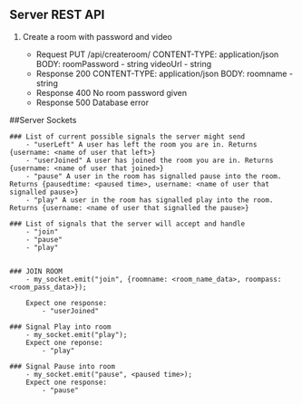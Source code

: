 ## Server REST API

1. Create a room with password and video

	- Request PUT /api/createroom/
		CONTENT-TYPE: application/json
		BODY: 	roomPassword - string
				videoUrl - string
	- Response 200
		CONTENT-TYPE: application/json
		BODY: roomname - string
	- Response 400
		No room password given
	- Response 500
		Database error

##Server Sockets

	### List of current possible signals the server might send
		- "userLeft" A user has left the room you are in. Returns {username: <name of user that left>}
		- "userJoined" A user has joined the room you are in. Returns {username: <name of user that joined>}
		- "pause" A user in the room has signalled pause into the room. Returns {pausedtime: <paused time>, username: <name of user that signalled pause>}
		- "play" A user in the room has signalled play into the room. Returns {username: <name of user that signalled the pause>}

	### List of signals that the server will accept and handle
		- "join"
		- "pause"
		- "play"


	### JOIN ROOM
		- my_socket.emit("join", {roomname: <room_name_data>, roompass: <room_pass_data>});

		Expect one response:
			- "userJoined"

	### Signal Play into room
		- my_socket.emit("play");
		Expect one reponse:
			- "play"

	### Signal Pause into room
		- my_socket.emit("pause", <paused time>);
		Expect one response:
			- "pause"